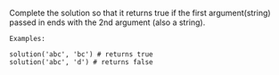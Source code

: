 Complete the solution so that it returns true if the first argument(string) passed in ends with the 2nd argument (also a string).

    Examples:

    solution('abc', 'bc') # returns true
    solution('abc', 'd') # returns false